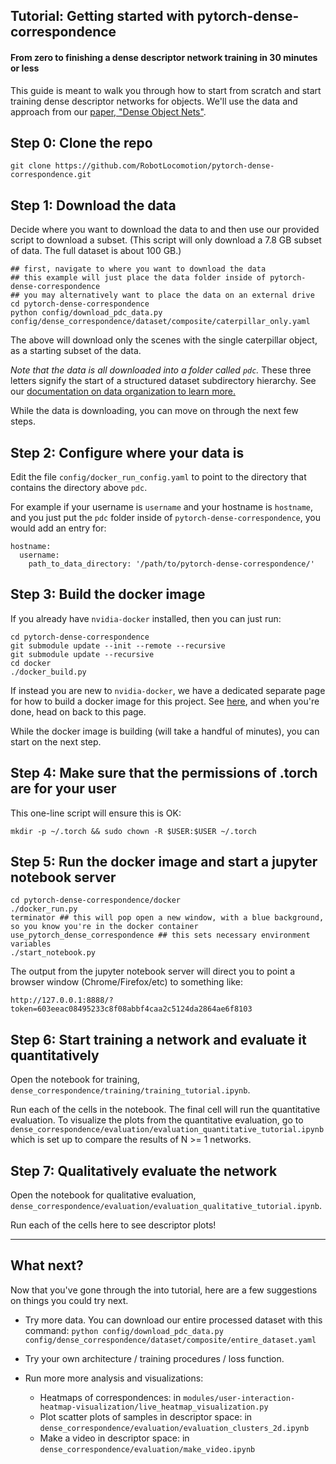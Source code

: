 ## Tutorial: Getting started with pytorch-dense-correspondence

#### From zero to finishing a dense descriptor network training in 30 minutes or less

This guide is meant to walk you through how to start from scratch and start training dense descriptor networks for objects.
We'll use the data and approach from our [paper, "Dense Object Nets"](https://arxiv.org/abs/1806.08756).

## Step 0: Clone the repo

```
git clone https://github.com/RobotLocomotion/pytorch-dense-correspondence.git
```

## Step 1: Download the data

Decide where you want to download the data to and then use our provided script to 
download a subset.  (This script will only download a 7.8 GB subset of data.  The full dataset is about 100 GB.)

```
## first, navigate to where you want to download the data
## this example will just place the data folder inside of pytorch-dense-correspondence
## you may alternatively want to place the data on an external drive
cd pytorch-dense-correspondence
python config/download_pdc_data.py config/dense_correspondence/dataset/composite/caterpillar_only.yaml
```

The above will download only the scenes with the single caterpillar object, as a starting subset of the data.

*Note that the data is all downloaded into a folder called `pdc`.*  These three letters signify the start of a structured dataset subdirectory hierarchy. See our [documentation on data organization to learn more.](data_organization.md)

While the data is downloading, you can move on through the next few steps.

## Step 2: Configure where your data is

Edit the file `config/docker_run_config.yaml` to point to the directory that contains the directory above `pdc`.

For example if your username is `username` and your hostname is `hostname`, and you just put the `pdc` folder inside of `pytorch-dense-correspondence`, you would add an entry for:

```
hostname:
  username:
    path_to_data_directory: '/path/to/pytorch-dense-correspondence/'
```

## Step 3: Build the docker image

If you already have `nvidia-docker` installed, then you can just run:

```
cd pytorch-dense-correspondence
git submodule update --init --remote --recursive
git submodule update --recursive
cd docker
./docker_build.py
```

If instead you are new to `nvidia-docker`, we have a dedicated separate page for how to build a docker image for this project.  See [here](docker_build_instructions.md),
and when you're done, head on back to this page.  

While the docker image is building (will take a handful of minutes), you can start on the next step.

## Step 4: Make sure that the permissions of .torch are for your user

This one-line script will ensure this is OK:

```
mkdir -p ~/.torch && sudo chown -R $USER:$USER ~/.torch
```

## Step 5: Run the docker image and start a jupyter notebook server

```
cd pytorch-dense-correspondence/docker
./docker_run.py
terminator ## this will pop open a new window, with a blue background, so you know you're in the docker container
use_pytorch_dense_correspondence ## this sets necessary environment variables
./start_notebook.py
```

The output from the jupyter notebook server will direct you to point a browser window (Chrome/Firefox/etc) to something like:

`http://127.0.0.1:8888/?token=603eeac08495233c8f08abbf4caa2c5124da2864ae6f8103`

## Step 6: Start training a network and evaluate it quantitatively

Open the notebook for training, `dense_correspondence/training/training_tutorial.ipynb`.

Run each of the cells in the notebook.  The final cell will run the quantitative evaluation.  To visualize the plots from the quantitative evaluation, go to `dense_correspondence/evaluation/evaluation_quantitative_tutorial.ipynb` which is set up to compare the results of N >= 1 networks.

## Step 7: Qualitatively evaluate the network

Open the notebook for qualitative evaluation, `dense_correspondence/evaluation/evaluation_qualitative_tutorial.ipynb`. 

Run each of the cells here to see descriptor plots!

---

## What next?

Now that you've gone through the into tutorial, here are a few suggestions on things you could try next.

- Try more data.  You can download our entire processed dataset with this command: `python config/download_pdc_data.py config/dense_correspondence/dataset/composite/entire_dataset.yaml`

- Try your own architecture / training procedures / loss function.

- Run more more analysis and visualizations:
  - Heatmaps of correspondences: in `modules/user-interaction-heatmap-visualization/live_heatmap_visualization.py`
  - Plot scatter plots of samples in descriptor space: in `dense_correspondence/evaluation/evaluation_clusters_2d.ipynb`
  - Make a video in descriptor space: in `dense_correspondence/evaluation/make_video.ipynb`

